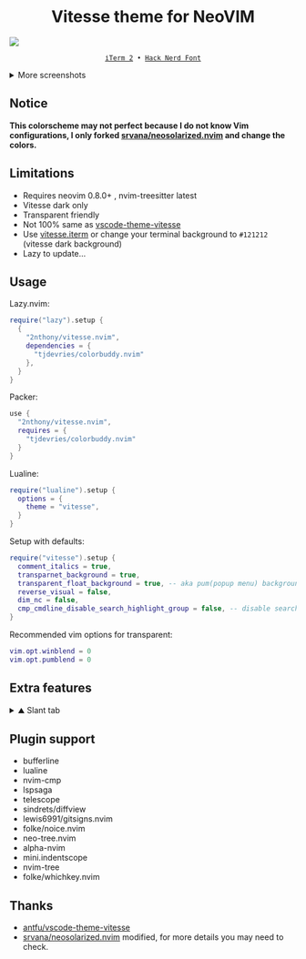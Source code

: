 <h1 align="center">Vitesse theme for NeoVIM</h1>

![](https://cdn.jsdelivr.net/gh/2nthony/statics@main/uPic/5LS1HW5NjR0q.png)

<p align="center">
  <sub>
    <samp>
      <a href="https://iterm2.com/">iTerm 2</a> •
      <a href="https://www.nerdfonts.com/">Hack Nerd Font</a>
    </samp>
  </sub>
</p>

<details><summary>More screenshots</summary>

![](https://cdn.jsdelivr.net/gh/2nthony/statics@main/uPic/mTzAiuZkQmGR.png)
![](https://cdn.jsdelivr.net/gh/2nthony/statics@main/uPic/BquUsEgy1vzV.png)
![](https://cdn.jsdelivr.net/gh/2nthony/statics@main/uPic/qsBrvgVlz5FF.png)
![](https://cdn.jsdelivr.net/gh/2nthony/statics@main/uPic/FNMvsuIE7Nk3.png)
![](https://cdn.jsdelivr.net/gh/2nthony/statics@main/uPic/YvWaUlskqZvp.png)
![](https://cdn.jsdelivr.net/gh/2nthony/statics@main/uPic/Eg1IzFGiqJ4i.png)

</details>

## Notice

**This colorscheme may not perfect because I do not know Vim configurations, I only forked [srvana/neosolarized.nvim](https://github.com/svrana/neosolarized.nvim) and change the colors.**

## Limitations

- Requires neovim 0.8.0+ , nvim-treesitter latest
- Vitesse dark only
- Transparent friendly
- Not 100% same as [vscode-theme-vitesse](https://github.com/antfu/vscode-theme-vitesse)
- Use [vitesse.iterm](https://github.com/2nthony/vitesse.iterm) or change your terminal background to `#121212` (vitesse dark background)
- Lazy to update...

## Usage

Lazy.nvim:

```lua
require("lazy").setup {
  {
    "2nthony/vitesse.nvim",
    dependencies = {
      "tjdevries/colorbuddy.nvim"
    },
  }
}
```

Packer:

```lua
use {
  "2nthony/vitesse.nvim",
  requires = {
    "tjdevries/colorbuddy.nvim"
  }
}
```

Lualine:

```lua
require("lualine").setup {
  options = {
    theme = "vitesse",
  }
}
```

Setup with defaults:

```lua
require("vitesse").setup {
  comment_italics = true,
  transparnet_background = true,
  transparent_float_background = true, -- aka pum(popup menu) background
  reverse_visual = false,
  dim_nc = false,
  cmp_cmdline_disable_search_highlight_group = false, -- disable search highlight group for cmp item
}
```

Recommended vim options for transparent:

```lua
vim.opt.winblend = 0
vim.opt.pumblend = 0
```

## Extra features

<details><summary>⛰️ Slant tab</summary>

![](https://cdn.jsdelivr.net/gh/2nthony/statics@main/uPic/sUrBU2Hu7h7U.png)

Usage:

```lua
local slant = require("vitesse.features.bufferline.slant")

-- you can override or customize
-- slant.highlights.buffer_selected.bold = false

require("bufferline").setup {
  options = {
    separator_style = slant.separator_style,
  },
  highlights = slant.highlights,
}
```

</details>

## Plugin support

- bufferline
- lualine
- nvim-cmp
- lspsaga
- telescope
- sindrets/diffview
- lewis6991/gitsigns.nvim
- folke/noice.nvim
- neo-tree.nvim
- alpha-nvim
- mini.indentscope
- nvim-tree
- folke/whichkey.nvim

## Thanks

- [antfu/vscode-theme-vitesse](https://github.com/antfu/vscode-theme-vitesse)
- [srvana/neosolarized.nvim](https://github.com/svrana/neosolarized.nvim) modified, for more details you may need to check.
